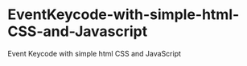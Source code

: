 # EventKeycode-with-simple-html-CSS-and-Javascript
Event Keycode with simple html CSS and JavaScript
